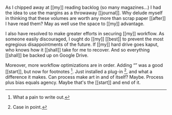 As I chipped away at [[my]] reading backlog (so many magazines…) I had the idea to use the margins as a throwaway [[journal]]. Why delude myself in thinking that these volumes are worth any more than scrap paper [[after]] I have read them? May as well use the space to [[my]] advantage.

I also have resolved to make greater efforts in securing [[my]] workflow. As someone easily discouraged, I ought do [[my]] [[best]] to prevent the most egregious disappointments of the future. If [[my]] hard drive goes kaput, who knows how it [[shall]] take for me to recover. And so everything [[shall]] be backed up on Google Drive.

Moreover, more workflow optimizations are in order. Adding “” was a good [[start]], but now for footnotes [^1]. Just installed a plug-in [^2], and what a difference it makes. Can process make art in and of itself? Maybe. Process plus bias equals agency. Maybe that's the [[start]] and end of it.

[^1]: What a pain to write out.
[^2]: Case in point.